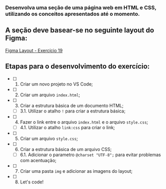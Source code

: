 ### Desenvolva uma seção de uma página web em HTML e CSS, utilizando os conceitos apresentados até o momento.
## A seção deve basear-se no seguinte layout do Figma:

[Figma Layout - Exercício 19](https://www.figma.com/file/AAKKznU1Wtwy7m14anoTbq/Exerc%C3%ADcio-CSS-2?type=design&node-id=0%3A1&mode=design&t=p1iDyqryH3vmHdZt-1)

## Etapas para o desenvolvimento do exercício:
- [ ] 1. Criar um novo projeto no VS Code;
- [ ] 2. Criar um arquivo `index.html`;
- [ ] 3. Criar a estrutura básica de um documento HTML;
    - [ ] 3.1. Utilizar o atalho `!` para criar a estrutura básica;
- [ ] 4. Fazer o link entre o arquivo `index.html` e o arquivo `style.css`;
    - [ ] 4.1. Utilizar o atalho `link:css` para criar o link;
- [ ] 5. Criar um arquivo `style.css`;
- [ ] 6. Criar a estrutura básica de um arquivo CSS;
    - [ ] 6.1. Adicionar o parametro `@charset "UTF-8";` para evitar problemas com acentuação;
- [ ] 7. Criar uma pasta `img` e adicionar as imagens do layout;
- [ ] 8. Let's code!
